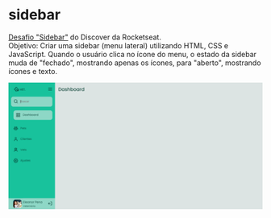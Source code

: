 # sidebar

<a href="https://app.rocketseat.com.br/discover/challenges/sidebar">Desafio "Sidebar"</a> do Discover da Rocketseat. <br>
Objetivo: Criar uma sidebar (menu lateral) utilizando HTML, CSS e JavaScript. Quando o usuário clica no ícone do menu, o estado da sidebar muda de "fechado", mostrando apenas os ícones, para "aberto", mostrando ícones e texto. <br>

![Desafio "Sidebar"](https://github.com/madalena-rocha/sidebar/blob/main/assets/sidebar.png)
